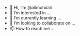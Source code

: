 - 👋 Hi, I’m @alimohdali
- 👀 I’m interested in ...
- 🌱 I’m currently learning ...
- 💞️ I’m looking to collaborate on ...
- 📫 How to reach me ...

<!---
alimohdali/alimohdali is a ✨ special ✨ repository because its `README.md` (this file) appears on your GitHub profile.
You can click the Preview link to take a look at your changes.
--->
